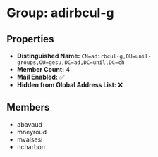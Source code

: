 # Group: adirbcul-g

## Properties

- **Distinguished Name:** `CN=adirbcul-g,OU=unil-groups,OU=gesu,DC=ad,DC=unil,DC=ch`
- **Member Count:** 4
- **Mail Enabled:** ✅
- **Hidden from Global Address List:** ❌

## Members

- abavaud
- mneyroud
- mvalsesi
- ncharbon

